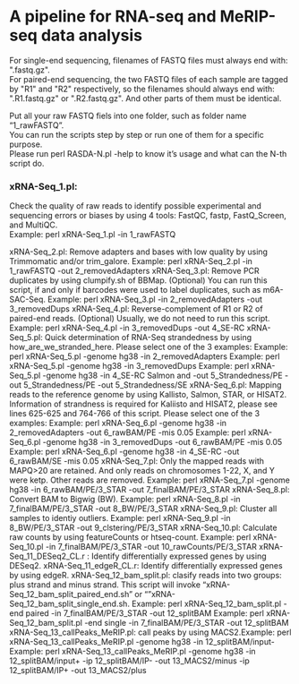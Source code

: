 # A pipeline for RNA-seq and MeRIP-seq data analysis

For single-end sequencing, filenames of FASTQ files must always end with: ".fastq.gz".                           
For paired-end sequencing, the two FASTQ files of each sample are tagged by "R1" and "R2" respectively, so the filenames should always end with: ".R1.fastq.gz" or ".R2.fastq.gz". And other parts of them must be identical.                         

Put all your raw FASTQ fiels into one folder, such as folder name “1_rawFASTQ”.                  
You can run the scripts step by step or run one of them for a specific purpose.                 
Please run perl RASDA-N.pl -help to know it’s usage and what can the N-th script do.               


### xRNA-Seq_1.pl:                       
Check the quality of raw reads to identify possible experimental and sequencing errors or biases by using 4 tools: FastQC, fastp, FastQ_Screen, and MultiQC.           
Example: perl xRNA-Seq_1.pl -in 1_rawFASTQ                   
                        
xRNA-Seq_2.pl: Remove adapters and bases with low quality by using Trimmomatic and/or
trim_galore.
Example: perl xRNA-Seq_2.pl -in 1_rawFASTQ -out 2_removedAdapters
xRNA-Seq_3.pl: Remove PCR duplicates by using clumpify.sh of BBMap. (Optional)
You can run this script, if and only if barcodes were used to label duplicates, such as m6A-
SAC-Seq.
Example: perl xRNA-Seq_3.pl -in 2_removedAdapters -out 3_removedDups
xRNA-Seq_4.pl: Reverse-complement of R1 or R2 of paired-end reads. (Optional)
Usually, we do not need to run this script.
Example: perl xRNA-Seq_4.pl -in 3_removedDups -out 4_SE-RC
xRNA-Seq_5.pl: Quick determination of RNA-Seq strandedness by using
how_are_we_stranded_here. Please select one of the 3 examples:
Example: perl xRNA-Seq_5.pl -genome hg38 -in 2_removedAdapters
Example: perl xRNA-Seq_5.pl -genome hg38 -in 3_removedDups
Example: perl xRNA-Seq_5.pl -genome hg38 -in 4_SE-RC
Salmon and
-out 5_Strandedness/PE
-out 5_Strandedness/PE
-out 5_Strandedness/SE
xRNA-Seq_6.pl: Mapping reads to the reference genome by using Kallisto, Salmon, STAR,
or HISAT2. Information of strandness is required for Kaliisto and HISAT2, please see lines
625-625 and 764-766 of this script. Please select one of the 3 examples:
Example: perl xRNA-Seq_6.pl -genome hg38 -in 2_removedAdapters -out 6_rawBAM/PE -mis 0.05
Example: perl xRNA-Seq_6.pl -genome hg38 -in 3_removedDups
-out 6_rawBAM/PE -mis 0.05
Example: perl xRNA-Seq_6.pl -genome hg38 -in 4_SE-RC
-out 6_rawBAM/SE -mis 0.05
xRNA-Seq_7.pl: Only the mapped reads with MAPQ>20 are retained. And only reads on
chromosomes 1-22, X, and Y were ketp. Other reads are removed.
Example: perl xRNA-Seq_7.pl -genome hg38 -in 6_rawBAM/PE/3_STAR -out 7_finalBAM/PE/3_STAR
xRNA-Seq_8.pl: Convert BAM to Bigwig (BW).
Example: perl xRNA-Seq_8.pl
-in 7_finalBAM/PE/3_STAR -out 8_BW/PE/3_STAR
xRNA-Seq_9.pl: Cluster all samples to identiy outliers.
Example: perl xRNA-Seq_9.pl
-in 8_BW/PE/3_STAR -out 9_clstering/PE/3_STAR
xRNA-Seq_10.pl: Calculate raw counts by using featureCounts or htseq-count.
Example: perl xRNA-Seq_10.pl
-in 7_finalBAM/PE/3_STAR -out 10_rawCounts/PE/3_STAR
xRNA-Seq_11_DESeq2_CL.r : Identify differentially expressed genes by using DESeq2.
xRNA-Seq_11_edgeR_CL.r: Identify differentially expressed genes by using edgeR.
xRNA-Seq_12_bam_split.pl: clasify reads into two groups: plus strand and minus strand. This script will invoke
“xRNA-Seq_12_bam_split_paired_end.sh” or “”xRNA-Seq_12_bam_split_single_end.sh.
Example: perl xRNA-Seq_12_bam_split.pl -end paired -in 7_finalBAM/PE/3_STAR -out 12_splitBAM
Example: perl xRNA-Seq_12_bam_split.pl -end single -in 7_finalBAM/PE/3_STAR -out 12_splitBAM
xRNA-Seq_13_callPeaks_MeRIP.pl: call peaks by using MACS2.Example: perl xRNA-Seq_13_callPeaks_MeRIP.pl -genome hg38 -in 12_splitBAM/input-
Example: perl xRNA-Seq_13_callPeaks_MeRIP.pl -genome hg38 -in 12_splitBAM/input+
-ip 12_splitBAM/IP- -out 13_MACS2/minus
-ip 12_splitBAM/IP+ -out 13_MACS2/plus
